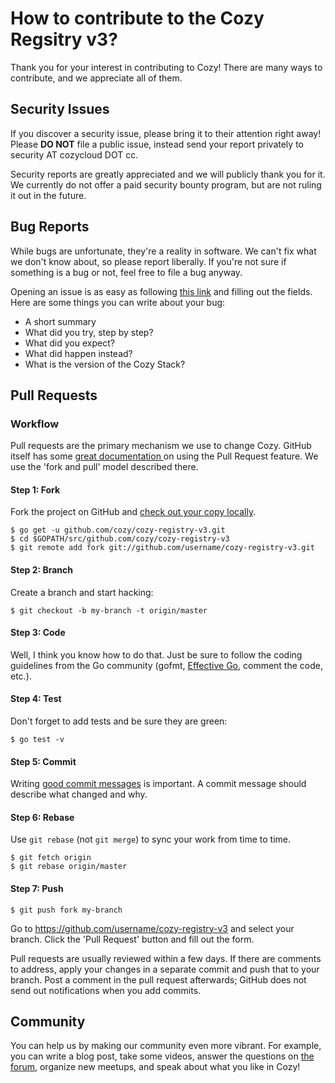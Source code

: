 How to contribute to the Cozy Regsitry v3?
==========================================

Thank you for your interest in contributing to Cozy! There are many ways to
contribute, and we appreciate all of them.


Security Issues
---------------

If you discover a security issue, please bring it to their attention right
away! Please **DO NOT** file a public issue, instead send your report
privately to security AT cozycloud DOT cc.

Security reports are greatly appreciated and we will publicly thank you for
it. We currently do not offer a paid security bounty program, but are not
ruling it out in the future.


Bug Reports
-----------

While bugs are unfortunate, they're a reality in software. We can't fix what
we don't know about, so please report liberally. If you're not sure if
something is a bug or not, feel free to file a bug anyway.

Opening an issue is as easy as following [this
link](https://github.com/cozy/cozy-registry-v3/issues/new) and filling out the
fields. Here are some things you can write about your bug:

- A short summary
- What did you try, step by step?
- What did you expect?
- What did happen instead?
- What is the version of the Cozy Stack?


Pull Requests
-------------

### Workflow

Pull requests are the primary mechanism we use to change Cozy. GitHub itself
has some [great documentation
](https://help.github.com/categories/collaborating-with-issues-and-pull-requests/)
on using the Pull Request feature. We use the 'fork and pull' model described
there.

#### Step 1: Fork

Fork the project on GitHub and [check out your copy
locally](http://blog.campoy.cat/2014/03/github-and-go-forking-pull-requests-and.html).

```
$ go get -u github.com/cozy/cozy-registry-v3.git
$ cd $GOPATH/src/github.com/cozy/cozy-registry-v3
$ git remote add fork git://github.com/username/cozy-registry-v3.git
```

#### Step 2: Branch

Create a branch and start hacking:

```
$ git checkout -b my-branch -t origin/master
```

#### Step 3: Code

Well, I think you know how to do that. Just be sure to follow the coding
guidelines from the Go community (gofmt, [Effective
Go](https://golang.org/doc/effective_go.html), comment the code, etc.).

#### Step 4: Test

Don't forget to add tests and be sure they are green:

```
$ go test -v
```

#### Step 5: Commit

Writing [good commit
messages](http://tbaggery.com/2008/04/19/a-note-about-git-commit-messages.html)
is important. A commit message should describe what changed and why.

#### Step 6: Rebase

Use `git rebase` (not `git merge`) to sync your work from time to time.

```
$ git fetch origin
$ git rebase origin/master
```

#### Step 7: Push

```
$ git push fork my-branch
```

Go to https://github.com/username/cozy-registry-v3 and select your branch. Click the
'Pull Request' button and fill out the form.

Pull requests are usually reviewed within a few days. If there are comments to
address, apply your changes in a separate commit and push that to your branch.
Post a comment in the pull request afterwards; GitHub does not send out
notifications when you add commits.


Community
---------

You can help us by making our community even more vibrant. For example, you
can write a blog post, take some videos, answer the questions on [the
forum](https://forum.cozycloud.cc), organize new meetups, and speak about what
you like in Cozy!
